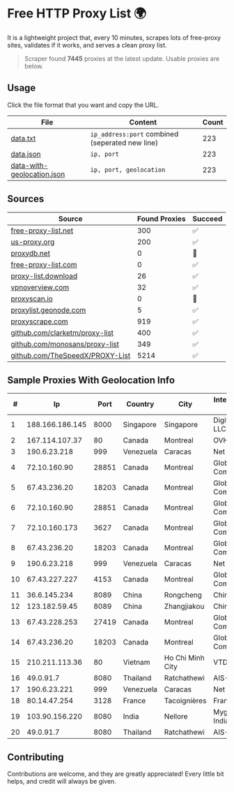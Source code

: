 
# Free HTTP Proxy List 🌍

It is a lightweight project that, every 10 minutes, scrapes lots of free-proxy sites, validates if it works, and serves a clean proxy list.


> Scraper found **7445** proxies at the latest update. Usable proxies are below.

## Usage

Click the file format that you want and copy the URL.


|File|Content|Count|
|----|-------|-----|
|[data.txt](https://raw.githubusercontent.com/themiralay/Proxy-List-World/master/data.txt)|`ip_address:port` combined (seperated new line)|223|
|[data.json](https://raw.githubusercontent.com/themiralay/Proxy-List-World/master/data.json)|`ip, port`|223|
|[data-with-geolocation.json](https://raw.githubusercontent.com/themiralay/Proxy-List-World/master/data-with-geolocation.json)|`ip, port, geolocation`|223|

## Sources

|Source|Found Proxies|Succeed|
|------|-------------|-------|
|[free-proxy-list.net](https://free-proxy-list.net)|300|✅|
|[us-proxy.org](https://www.us-proxy.org)|200|✅|
|[proxydb.net](http://proxydb.net)|0|🚫|
|[free-proxy-list.com](https://free-proxy-list.com/?page=&port=&type%5B%5D=http&type%5B%5D=https&up_time=0&search=Search)|0|✅|
|[proxy-list.download](https://www.proxy-list.download/HTTP)|26|✅|
|[vpnoverview.com](https://vpnoverview.com/privacy/anonymous-browsing/free-proxy-servers)|32|✅|
|[proxyscan.io](https://www.proxyscan.io)|0|🚫|
|[proxylist.geonode.com](https://proxylist.geonode.com/api/proxy-list?limit=300&page=1&sort_by=lastChecked&sort_type=desc&protocols=http,https)|5|✅|
|[proxyscrape.com](https://api.proxyscrape.com/v2/?request=displayproxies&protocol=http&timeout=10000&country=all&ssl=all&anonymity=all)|919|✅|
|[github.com/clarketm/proxy-list](https://raw.githubusercontent.com/clarketm/proxy-list/master/proxy-list-raw.txt)|400|✅|
|[github.com/monosans/proxy-list](https://raw.githubusercontent.com/monosans/proxy-list/main/proxies/http.txt)|349|✅|
|[github.com/TheSpeedX/PROXY-List](https://raw.githubusercontent.com/TheSpeedX/PROXY-List/master/http.txt)|5214|✅|


## Sample Proxies With Geolocation Info

|#|Ip|Port|Country|City|Internet Service Provider|
|-|--|----|-------|----|-------------------------|
|1|188.166.186.145|8000|Singapore|Singapore|DigitalOcean, LLC|
|2|167.114.107.37|80|Canada|Montreal|OVH SAS|
|3|190.6.23.218|999|Venezuela|Caracas|Net Uno|
|4|72.10.160.90|28851|Canada|Montreal|GloboTech Communications|
|5|67.43.236.20|18203|Canada|Montreal|GloboTech Communications|
|6|72.10.160.90|28851|Canada|Montreal|GloboTech Communications|
|7|72.10.160.173|3627|Canada|Montreal|GloboTech Communications|
|8|67.43.236.20|18203|Canada|Montreal|GloboTech Communications|
|9|190.6.23.218|999|Venezuela|Caracas|Net Uno|
|10|67.43.227.227|4153|Canada|Montreal|GloboTech Communications|
|11|36.6.145.234|8089|China|Rongcheng|Chinanet|
|12|123.182.59.45|8089|China|Zhangjiakou|China Telecom|
|13|67.43.228.253|27419|Canada|Montreal|GloboTech Communications|
|14|67.43.236.20|18203|Canada|Montreal|GloboTech Communications|
|15|210.211.113.36|80|Vietnam|Ho Chi Minh City|VTDC|
|16|49.0.91.7|8080|Thailand|Ratchathewi|AIS-Fibre|
|17|190.6.23.221|999|Venezuela|Caracas|Net Uno|
|18|80.14.47.254|3128|France|Tacoignières|France Telecom|
|19|103.90.156.220|8080|India|Nellore|Myguru Online India Pvt Ltd|
|20|49.0.91.7|8080|Thailand|Ratchathewi|AIS-Fibre|



## Contributing

Contributions are welcome, and they are greatly appreciated! Every
little bit helps, and credit will always be given.

